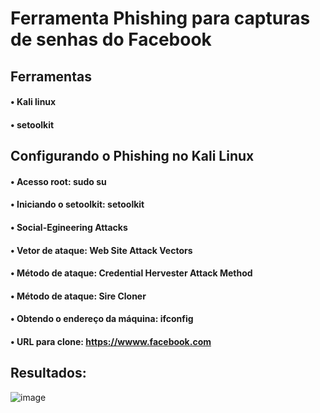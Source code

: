 # Ferramenta Phishing para capturas de senhas do Facebook
## Ferramentas
#### • Kali linux
#### • setoolkit

## Configurando o Phishing no Kali Linux
#### • Acesso root: sudo su
#### • Iniciando o setoolkit: setoolkit
#### • Social-Egineering Attacks
#### • Vetor de ataque: Web Site Attack Vectors
#### • Método de ataque: Credential Hervester Attack Method
#### • Método de ataque: Sire Cloner
#### • Obtendo o endereço da máquina: ifconfig
#### • URL para clone: https://wwww.facebook.com

## Resultados:

![image](https://github.com/HigorBrito/cibersecurity-phishing-metod/assets/128548039/ce3f7939-d7d1-4036-bfd2-89707216e5cf)

